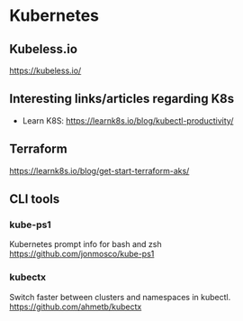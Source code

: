 # Kubernetes #

## Kubeless.io ##

<https://kubeless.io/>

## Interesting links/articles regarding K8s ##

- Learn K8S: <https://learnk8s.io/blog/kubectl-productivity/>

## Terraform ##

<https://learnk8s.io/blog/get-start-terraform-aks/>

## CLI tools ##

### kube-ps1 ###

Kubernetes prompt info for bash and zsh
<https://github.com/jonmosco/kube-ps1>

### kubectx ###

Switch faster between clusters and namespaces in kubectl.
<https://github.com/ahmetb/kubectx>
